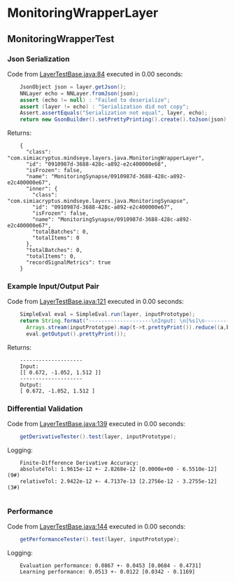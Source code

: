 # MonitoringWrapperLayer
## MonitoringWrapperTest
### Json Serialization
Code from [LayerTestBase.java:84](../../../../../../../../MindsEye/src/test/java/com/simiacryptus/mindseye/layers/LayerTestBase.java#L84) executed in 0.00 seconds: 
```java
    JsonObject json = layer.getJson();
    NNLayer echo = NNLayer.fromJson(json);
    assert (echo != null) : "Failed to deserialize";
    assert (layer != echo) : "Serialization did not copy";
    Assert.assertEquals("Serialization not equal", layer, echo);
    return new GsonBuilder().setPrettyPrinting().create().toJson(json);
```

Returns: 

```
    {
      "class": "com.simiacryptus.mindseye.layers.java.MonitoringWrapperLayer",
      "id": "0910987d-3688-428c-a892-e2c400000e68",
      "isFrozen": false,
      "name": "MonitoringSynapse/0910987d-3688-428c-a892-e2c400000e67",
      "inner": {
        "class": "com.simiacryptus.mindseye.layers.java.MonitoringSynapse",
        "id": "0910987d-3688-428c-a892-e2c400000e67",
        "isFrozen": false,
        "name": "MonitoringSynapse/0910987d-3688-428c-a892-e2c400000e67",
        "totalBatches": 0,
        "totalItems": 0
      },
      "totalBatches": 0,
      "totalItems": 0,
      "recordSignalMetrics": true
    }
```



### Example Input/Output Pair
Code from [LayerTestBase.java:121](../../../../../../../../MindsEye/src/test/java/com/simiacryptus/mindseye/layers/LayerTestBase.java#L121) executed in 0.00 seconds: 
```java
    SimpleEval eval = SimpleEval.run(layer, inputPrototype);
    return String.format("--------------------\nInput: \n[%s]\n--------------------\nOutput: \n%s",
      Arrays.stream(inputPrototype).map(t->t.prettyPrint()).reduce((a,b)->a+",\n"+b).get(),
      eval.getOutput().prettyPrint());
```

Returns: 

```
    --------------------
    Input: 
    [[ 0.672, -1.052, 1.512 ]]
    --------------------
    Output: 
    [ 0.672, -1.052, 1.512 ]
```



### Differential Validation
Code from [LayerTestBase.java:139](../../../../../../../../MindsEye/src/test/java/com/simiacryptus/mindseye/layers/LayerTestBase.java#L139) executed in 0.00 seconds: 
```java
    getDerivativeTester().test(layer, inputPrototype);
```
Logging: 
```
    Finite-Difference Derivative Accuracy:
    absoluteTol: 1.9615e-12 +- 2.8268e-12 [0.0000e+00 - 6.5510e-12] (9#)
    relativeTol: 2.9422e-12 +- 4.7137e-13 [2.2756e-12 - 3.2755e-12] (3#)
    
```

### Performance
Code from [LayerTestBase.java:144](../../../../../../../../MindsEye/src/test/java/com/simiacryptus/mindseye/layers/LayerTestBase.java#L144) executed in 0.00 seconds: 
```java
    getPerformanceTester().test(layer, inputPrototype);
```
Logging: 
```
    Evaluation performance: 0.0867 +- 0.0453 [0.0684 - 0.4731]
    Learning performance: 0.0513 +- 0.0122 [0.0342 - 0.1169]
    
```

